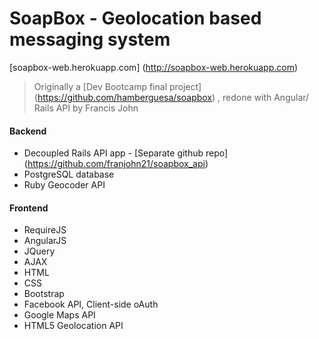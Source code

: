 # SoapBox - Geolocation based messaging system

[soapbox-web.herokuapp.com] (http://soapbox-web.herokuapp.com)

> Originally a [Dev Bootcamp final project] (https://github.com/hamberguesa/soapbox) , redone with Angular/ Rails API by Francis John

#### Backend 
* Decoupled Rails API app - [Separate github repo] (https://github.com/franjohn21/soapbox_api)
* PostgreSQL database
* Ruby Geocoder API

#### Frontend 
* RequireJS
* AngularJS
* JQuery
* AJAX
* HTML
* CSS
* Bootstrap
* Facebook API, Client-side oAuth
* Google Maps API
* HTML5 Geolocation API
